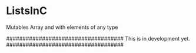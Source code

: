 # ListsInC
Mutables Array and with elements of any type

####################################
This is in development yet.
####################################
